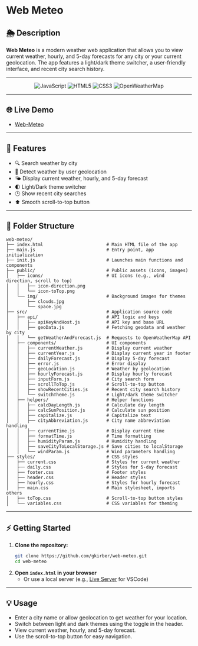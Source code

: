 # Web Meteo

## 🌦️ Description

**Web Meteo** is a modern weather web application that allows you to view current weather, hourly, and 5-day forecasts for any city or your current geolocation. The app features a light/dark theme switcher, a user-friendly interface, and recent city search history.

---

<p align="center">
  <img src="https://img.shields.io/badge/JavaScript-F7DF1E?logo=javascript&logoColor=black&style=for-the-badge" alt="JavaScript"/>
  <img src="https://img.shields.io/badge/HTML5-E34F26?logo=html5&logoColor=white&style=for-the-badge" alt="HTML5"/>
  <img src="https://img.shields.io/badge/CSS3-1572B6?logo=css3&logoColor=white&style=for-the-badge" alt="CSS3"/>
  <img src="https://img.shields.io/badge/OpenWeatherMap-FFB300?logo=OpenWeatherMap&logoColor=white&style=for-the-badge" alt="OpenWeatherMap"/>
</p>

---

## 🌐 Live Demo

- [Web-Meteo](https://gkirber.github.io/web-meteo/)

---

## 🚀 Features

- 🔍 Search weather by city
- 📍 Detect weather by user geolocation
- 🌤️ Display current weather, hourly, and 5-day forecast
- 🌓 Light/Dark theme switcher
- 🕑 Show recent city searches
- ⬆️ Smooth scroll-to-top button

---

## 📁 Folder Structure

```
web-meteo/
├── index.html                        # Main HTML file of the app
├── main.js                           # Entry point, app initialization
├── init.js                           # Launches main functions and components
├── public/                           # Public assets (icons, images)
│   ├── icons/                        # UI icons (e.g., wind direction, scroll to top)
│   │   ├── icon-direction.png
│   │   └── icon-toTop.png
│   └── img/                          # Background images for themes
│       ├── clouds.jpg
│       └── space.jpg
├── src/                              # Application source code
│   ├── api/                          # API logic and keys
│   │   ├── apiKeyAndHost.js          # API key and base URL
│   │   ├── geoData.js                # Fetching geodata and weather by city
│   │   └── getWeatherAndForecast.js  # Requests to OpenWeatherMap API
│   ├── components/                   # UI components
│   │   ├── currentWeather.js         # Display current weather
│   │   ├── currentYear.js            # Display current year in footer
│   │   ├── dailyForecast.js          # Display 5-day forecast
│   │   ├── error.js                  # Error display
│   │   ├── geoLocation.js            # Weather by geolocation
│   │   ├── hourlyForecast.js         # Display hourly forecast
│   │   ├── inputForm.js              # City search form
│   │   ├── scrollToTop.js            # Scroll-to-top button
│   │   ├── showRecentCities.js       # Recent city search history
│   │   └── switchTheme.js            # Light/dark theme switcher
│   ├── helpers/                      # Helper functions
│   │   ├── calcDayLength.js          # Calculate day length
│   │   ├── calcSunPosition.js        # Calculate sun position
│   │   ├── capitalize.js             # Capitalize text
│   │   ├── cityAbbreviation.js       # City name abbreviation handling
│   │   ├── currentTime.js            # Display current time
│   │   ├── formatTime.js             # Time formatting
│   │   ├── humidityParam.js          # Humidity handling
│   │   ├── saveCityToLocalStorage.js # Save cities to localStorage
│   │   └── windParam.js              # Wind parameters handling
├── styles/                           # CSS styles
│   ├── current.css                   # Styles for current weather
│   ├── daily.css                     # Styles for 5-day forecast
│   ├── footer.css                    # Footer styles
│   ├── header.css                    # Header styles
│   ├── hourly.css                    # Styles for hourly forecast
│   ├── main.css                      # Main stylesheet, imports others
│   ├── toTop.css                     # Scroll-to-top button styles
│   └── variables.css                 # CSS variables for theming
```

---

## ⚡ Getting Started

1. **Clone the repository:**
   ```bash
   git clone https://github.com/gkirber/web-meteo.git
   cd web-meteo
   ```
2. **Open `index.html` in your browser**
   - Or use a local server (e.g., [Live Server](https://marketplace.visualstudio.com/items?itemName=ritwickdey.LiveServer) for VSCode)

---

## 💡 Usage

- Enter a city name or allow geolocation to get weather for your location.
- Switch between light and dark themes using the toggle in the header.
- View current weather, hourly, and 5-day forecast.
- Use the scroll-to-top button for easy navigation.
